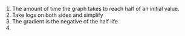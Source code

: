 1. The amount of time the graph takes to reach half of an initial value.
2. Take logs on both sides and simplify
3. The gradient is the negative of the half life
4. 